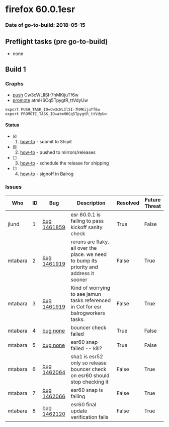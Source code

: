 # firefox 60.0.1esr

### Date of go-to-build: 2018-05-15

## Preflight tasks (pre go-to-build)
- none

## Build 1  

### Graphs
* [push](https://tools.taskcluster.net/push-inspector/#/Cw3cWLIlSI-7hMKijuTf6w) Cw3cWLIlSI-7hMKijuTf6w
* [promote](https://tools.taskcluster.net/push-inspector/#/atmH6Cq5TpygtR_ttVdyUw) atmH6Cq5TpygtR_ttVdyUw
```
export PUSH_TASK_ID=Cw3cWLIlSI-7hMKijuTf6w
export PROMOTE_TASK_ID=atmH6Cq5TpygtR_ttVdyUw
```


#### Status
- [x] 1.  [how-to](https://wiki.mozilla.org/Release:Release_Automation_on_Mercurial:Starting_a_Release#Submit_to_Ship_It)  - submit to Shipit
- [x] 2.  [how-to](https://github.com/mozilla-releng/releasewarrior-2.0/blob/master/docs/release-promotion/desktop/howto.md#push-artifacts-to-releases-directory)  - pushed to mirrors/releases
- [ ] 3.  [how-to](https://github.com/mozilla-releng/releasewarrior-2.0/blob/master/docs/release-promotion/desktop/howto.md#ship-the-release)  - schedule the release for shipping
- [ ] 4.  [how-to](https://github.com/mozilla-releng/releasewarrior-2.0/blob/master/docs/release-promotion/desktop/howto.md#obtain-sign-offs-for-changes)  - signoff in Balrog

### Issues
| Who                 | ID               | Bug                                                                 | Description                | Resolved                | Future Threat                |
| ------------------- | ---------------- | ------------------------------------------------------------------- | -------------------------- | ----------------------- | ---------------------------- |
| jlund  | 1 | [bug 1461859](https://bugzil.la/1461859)        | esr 60.0.1 is failing to pass kickoff sanity check | True | False |
| mtabara  | 2 | [bug 1461919](https://bugzil.la/1461919)        | reruns are flaky. all over the place. we need to bump its priority and address it sooner | False | True |
| mtabara  | 3 | [bug 1461919](https://bugzil.la/1461919)        | Kind of worrying to see jamun tasks referenced in Cot for esr balrogworkers tasks. | False | True |
| mtabara  | 4 | [bug none](https://bugzil.la/none)        | bouncer check failed | True | False |
| mtabara  | 5 | [bug none](https://bugzil.la/none)        | esr60 snap failed -- kill? | True | False |
| mtabara  | 6 | [bug 1462064](https://bugzil.la/1462064)        | sha1 is esr52 only so release bouncer check on esr60 should stop checking it | False | True |
| mtabara  | 7 | [bug 1462066](https://bugzil.la/1462066)        | esr60 snap is failing | False | True |
| mtabara  | 8 | [bug 1462120](https://bugzil.la/1462120)        | esr60 final update verification fails | False | True |

